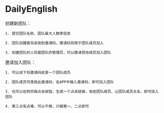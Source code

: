 # DailyEnglish
创建新团队：

    1. 提交团队名称、团队最大人数等信息

    2. 团队创建者将会收到邀请码，邀请码将用于团队成员加入

    3. 创建团队的人将是团队的管理员，可以邀请其他成员加入团队
邀请加入团队：

    1. 可以线下将邀请码给某一个团队成员

    2. 团队成员可使用此邀请码，在APP中输入邀请码，即可加入团队

    3. 也可以在网页端点击按钮，生成一个点击链接，发给团队成员，让团队成员点击，即可加入团队

    4. 第三点有点难，可以不做，只做第一、二点即可



